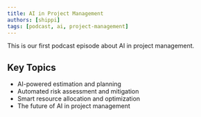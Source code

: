```yaml
---
title: AI in Project Management
authors: [shippi]
tags: [podcast, ai, project-management]
---
```


This is our first podcast episode about AI in project management.

<!--truncate-->

## Key Topics

- AI-powered estimation and planning
- Automated risk assessment and mitigation
- Smart resource allocation and optimization
- The future of AI in project management 
